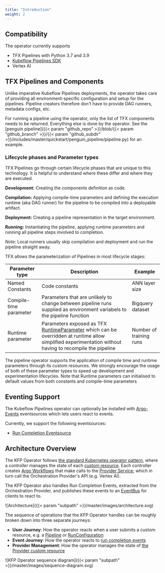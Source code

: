 ```yaml
---
title: "Introduction"
weight: 2
---
```


## Compatibility

The operator currently supports
- TFX Pipelines with Python 3.7 and 3.9
- [Kubeflow Pipelines SDK](https://kubeflow-pipelines.readthedocs.io/)
- Vertex AI

## TFX Pipelines and Components

Unlike imperative Kubeflow Pipelines deployments, the operator takes care of providing all environment-specific configuration and setup for the pipelines. Pipeline creators therefore don't have to provide DAG runners, metadata configs, etc.

For running a pipeline using the operator, only the list of TFX components needs to be returned. Everything else is done by the operator. See the [penguin pipeline]({{< param "github_repo" >}}/blob/{{< param "github_branch" >}}/{{< param "github_subdir" >}}/includes/master/quickstart/penguin_pipeline/pipeline.py) for an example.

### Lifecycle phases and Parameter types

TFX Pipelines go through certain lifecycle phases that are unique to this technology. It is helpful to understand where these differ and where they are executed.

**Development:** Creating the components definition as code.

**Compilation:** Applying compile-time parameters and defining the execution runtime (aka DAG runner) for the pipeline to be compiled into a deployable artifact.

**Deployment:** Creating a pipeline representation in the target environment.

**Running:** Instantiating the pipeline, applying runtime parameters and running all pipeline steps involved to completion.

*Note:* Local runners usually skip compilation and deployment and run the pipeline straight away.

TFX allows the parameterization of Pipelines in most lifecycle stages:

| Parameter type         | Description                                                                                                                                                                                                                                              | Example                 |
| ---------------------- | -------------------------------------------------------------------------------------------------------------------------------------------------------------------------------------------------------------------------------------------------------- | ----------------------- |
| Named Constants        | Code constants                                                                                                                                                                                                                                           | ANN layer size          |
| Compile-time parameter | Parameters that are unlikely to change between pipeline runs supplied as environment variabels to the pipeline function                                                                                                                                  | Bigquery dataset        |
| Runtime parameter      | Parameters exposed as TFX [RuntimeParameter](https://www.tensorflow.org/tfx/api_docs/python/tfx/v1/dsl/experimental/RuntimeParameter?hl=en) which can be overridden at runtime allow simplified experimentation without having to recompile the pipeline | Number of training runs |

The pipeline operator supports the application of compile time and runtime parameters through its custom resources. We strongly encourage the usage of both of these parameter types to speed up development and experimentation lifecycles. Note that Runtime parameters can initialised to default values from both constants and compile-time parameters

## Eventing Support

The Kubeflow Pipelines operator can optionally be installed with [Argo-Events](https://argoproj.github.io/argo-events/) eventsources which lets users react to events.

Currently, we support the following eventsources:

- [Run Completion Eventsource](../../reference/run-completion)

## Architecture Overview

The KFP Operator follows [the standard Kubernetes operator pattern](https://kubernetes.io/docs/concepts/extend-kubernetes/operator/), where a *controller* manages the state of each [custom resource](../../reference/resources/). Each controller creates [Argo Workflows](https://argoproj.github.io/workflows/) that make calls to the [Provider Service](../../reference/providers/overview), which in turn call the Orchestration Provider's API (e.g. Vertex AI).

The KFP Operator also handles Run Completion Events, extracted from the Orchestration Provider, and publishes these events to an [EventBus](https://argoproj.github.io/argo-events/eventbus/eventbus/) for clients to react to.

![Architecture]({{< param "subpath" >}}/master/images/architecture.svg)

The sequence of operations that the KFP Operator handles can be roughly broken down into three separate journeys:
- **User Journey**: How the operator reacts when a user submits a custom resource, e.g. a [Pipeline](../../reference/resources/pipeline) or [RunConfiguration](../../reference/resources/runconfiguration)
- **Event Journey**: How the operator reacts to [run completion events](../../reference/run-completion)
- **Provider Management**: How the operator manages the state of [the Provider custom resource](../../reference/resources/provider)


![KFP Operator sequence diagram]({{< param "subpath" >}}/master/images/sequence-diagram.svg)
